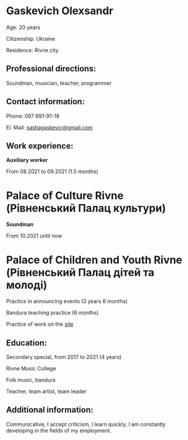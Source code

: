 # Gaskevich Olexsandr
Age:            20 years

Citizenship:    Ukraine

Residence:      Rivne city

## Professional directions:
Soundman, musician, teacher, programmer

## Contact information:
Phone:          097 691-91-18

El. Mail:       sashagaskevic@gmail.com

## Work experience:
**Auxiliary worker**

From 08.2021 to 09.2021 (1.5 months)

Palace of Culture Rivne (Рівненський Палац культури)
===
**Soundman**

From 10.2021 until now

Palace of Children and Youth Rivne (Рівненський Палац дітей та молоді)
===
Practice in announcing events (3 years 6 months)

Bandura teaching practice (6 months)

Practice of work on the [site](https://github.com/Zaluzhna/grace_rivne)

## Education:
Secondary special, from 2017 to 2021 (4 years)

Rivne Music College

Folk music, bandura

Teacher, team artist, team leader

## Additional information:
Communicative, I accept criticism, I learn quickly, I am constantly developing in the fields of my employment.